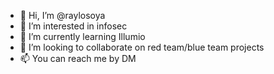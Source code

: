 - 👋 Hi, I’m @raylosoya
- 👀 I’m interested in infosec
- 🌱 I’m currently learning Illumio
- 💞️ I’m looking to collaborate on red team/blue team projects
- 📫 You can reach me by DM

<!---
raylosoya/raylosoya is a ✨ special ✨ repository because its `README.md` (this file) appears on your GitHub profile.
You can click the Preview link to take a look at your changes.
--->
